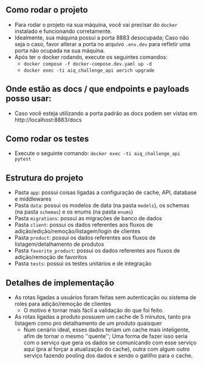 ## Como rodar o projeto
- Para rodar o projeto na sua máquina, você vai precisar do `docker` instalado e funcionando corretamente.
- Idealmente, sua máquina possui a porta 8883 desocupada; Caso não seja o caso, favor alterar a porta no arquivo `.env.dev` para refletir uma porta não ocupada na sua máquina.
- Após ter o docker rodando, execute os seguintes comandos:
  - `docker compose -f docker-compose.dev.yaml up -d`
  - `docker exec -ti aiq_challenge_api aerich upgrade`

## Onde estão as docs / que endpoints e payloads posso usar:
- Caso você esteja utilizando a porta padrão as docs podem ser vistas em http://localhost:8883/docs

## Como rodar os testes
- Execute o seguinte comando: `docker exec -ti aiq_challenge_api pytest`

## Estrutura do projeto
- Pasta `app`: possui coisas ligadas a configuração de cache, API, database e middlewares
- Pasta `data`: possui os modelos de data (na pasta `models`), os schemas (na pasta `schemas`) e os enums (na pasta `enums`)
- Pasta `migrations`: possui as migrações de banco de dados
- Pasta `client`: possui os dados referentes aos fluxos de adição/edição/remoção/listagem/login de clientes
- Pasta `product`: possui os dados referentes aos fluxos de listagem/detalhamento de produtos
- Pasta `favorite_product`: possui os dados referentes aos fluxos de adição/remoção de favoritos
- Pasta `tests`: possui os testes unitários e de integração

## Detalhes de implementação
- As rotas ligadas a usuários foram feitas sem autenticação ou sistema de roles para adição/remoção de clientes
  - O motivo é tornar mais fácil a validação do que foi feito.
- As rotas ligadas a produto possuem um cache de 5 minutos, tanto pra listagem como pro detalhamento de um produto quaisquer
  - Num cenário ideal, esses dados teriam um cache mais inteligente, afim de tornar o mesmo ''quente''; Uma forma de fazer isso seria com o serviço que gera os dados se comunicando com esse serviço aqui (pra aí forçar a atualização do cache), outra com algum outro serviço fazendo pooling dos dados e sendo o gatilho para o cache.